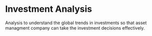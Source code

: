 # Investment Analysis

Analysis to understand the global trends in investments so that asset managment company can take the investment decisions effectively.
